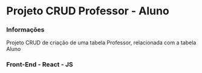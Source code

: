 # Projeto CRUD Professor - Aluno

### Informações
  Projeto CRUD de criação de uma tabela Professor, relacionada com a tabela Aluno
  
  ### Front-End - React - JS
